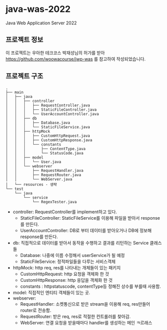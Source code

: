 # java-was-2022
Java Web Application Server 2022


## 프로젝트 정보 

이 프로젝트는 우아한 테크코스 박재성님의 허가를 받아 https://github.com/woowacourse/jwp-was 
를 참고하여 작성되었습니다.


## 프로젝트 구조
```
.
├── main
│   ├── java
│   │   ├── controller
│   │   │   ├── RequestController.java
│   │   │   ├── StaticFileController.java
│   │   │   └── UserAccountController.java
│   │   ├── db
│   │   │   ├── Database.java
│   │   │   └── StaticFileService.java
│   │   ├── httpMock
│   │   │   ├── CustomHttpRequest.java
│   │   │   ├── CustomHttpResponse.java
│   │   │   └── constants
│   │   │       ├── ContentType.java
│   │   │       └── StatusCode.java
│   │   ├── model
│   │   │   └── User.java
│   │   └── webserver
│   │       ├── RequestHandler.java
│   │       ├── RequestRouter.java
│   │       └── WebServer.java
│   └── resources - 생략
└── test
    └── java
        └── service
            └── RegexTester.java
```

- controller: RequestController를 implement하고 있다.
  - StaticFileController: StaticFileService를 이용해 파일을 받아서 response를 만든다.
  - UserAccountController: DB로 부터 데이터를 받아오거나 DB에 정보해 response를 만든다.
- db: 직접적으로 데이터를 받아서 동작을 수행하고 결과를 리턴하는 Service 클래스들
  - Database: 나중에 이름 수정해서 userService가 될 예정
  - StaticFileService: 정적파일들을 다루는 서비스객체
- httpMock: http req, res를 나타내는 개체들이 있는 패키지
  - CustomHttpRequest: http 요청을 객체화 한 것
  - CustomHttpResponse: http 응답을 객체화 한 것
  - constants : httpstatuscode, contentType등 정해진 상수를 부를때 사용함.
- model: 직접적인 엔티티 객체들이 있는 곳.
- webserver:
  - RequestHandler: 소켓통신으로 받은 stream을 이용해 req, res만들어 router로 전송함.
  - RequestRouter: 받은 req, res로 적절한 컨트롤러를 찾아감.
  - WebServer: 연결 요청을 받을때마다 handler를 생성하는 메인 ㅋ르래스

